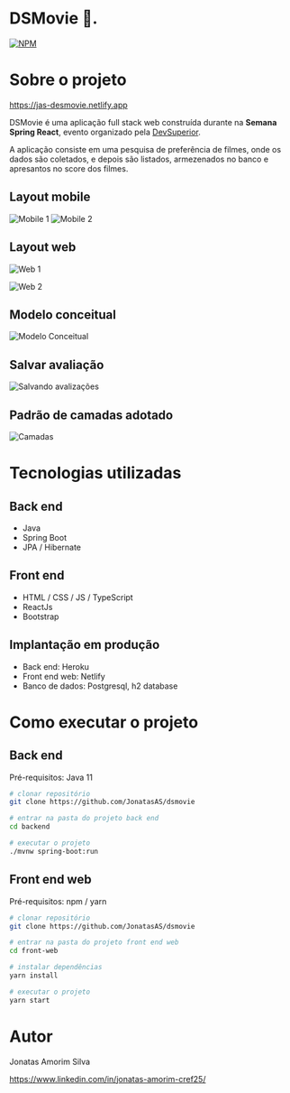 # DSMovie 🖖.
[![NPM](https://img.shields.io/npm/l/react)](https://github.com/JonatasAS/dsmovie/blob/main/LICENSE) 

# Sobre o projeto

https://jas-desmovie.netlify.app

DSMovie é uma aplicação full stack web construída durante na **Semana Spring React**, evento organizado pela [DevSuperior](https://devsuperior.com "Site da DevSuperior").

A aplicação consiste em uma pesquisa de preferência de filmes, onde os dados são coletados, e depois são listados, armezenados no banco e apresantos no score dos filmes.

## Layout mobile
![Mobile 1](https://github.com/JonatasAS/assets/blob/main/mobile1.jpg) ![Mobile 2](https://github.com/JonatasAS/assets/blob/main/mobile2.jpg)

## Layout web
![Web 1](https://github.com/JonatasAS/assets/blob/main/web1.PNG)

![Web 2](https://github.com/JonatasAS/assets/blob/main/web2%20(1).PNG)

## Modelo conceitual
![Modelo Conceitual](https://github.com/JonatasAS/assets/blob/main/dsmovie-dominio.png)

## Salvar avaliação
![Salvando avalizações](https://github.com/JonatasAS/assets/blob/main/dsmovie-objs.png)

## Padrão de camadas adotado
![Camadas](https://github.com/JonatasAS/assets/blob/main/modelodecamadas.png)

# Tecnologias utilizadas
## Back end
- Java
- Spring Boot
- JPA / Hibernate

## Front end
- HTML / CSS / JS / TypeScript
- ReactJs
- Bootstrap

## Implantação em produção
- Back end: Heroku
- Front end web: Netlify
- Banco de dados: Postgresql, h2 database

# Como executar o projeto

## Back end
Pré-requisitos: Java 11

```bash
# clonar repositório
git clone https://github.com/JonatasAS/dsmovie

# entrar na pasta do projeto back end
cd backend

# executar o projeto
./mvnw spring-boot:run
```

## Front end web
Pré-requisitos: npm / yarn

```bash
# clonar repositório
git clone https://github.com/JonatasAS/dsmovie

# entrar na pasta do projeto front end web
cd front-web

# instalar dependências
yarn install

# executar o projeto
yarn start
```

# Autor

Jonatas Amorim Silva

https://www.linkedin.com/in/jonatas-amorim-cref25/



